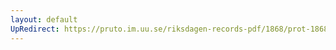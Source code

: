 ```yaml
---
layout: default
UpRedirect: https://pruto.im.uu.se/riksdagen-records-pdf/1868/prot-1868--fk--328.pdf
---
```

